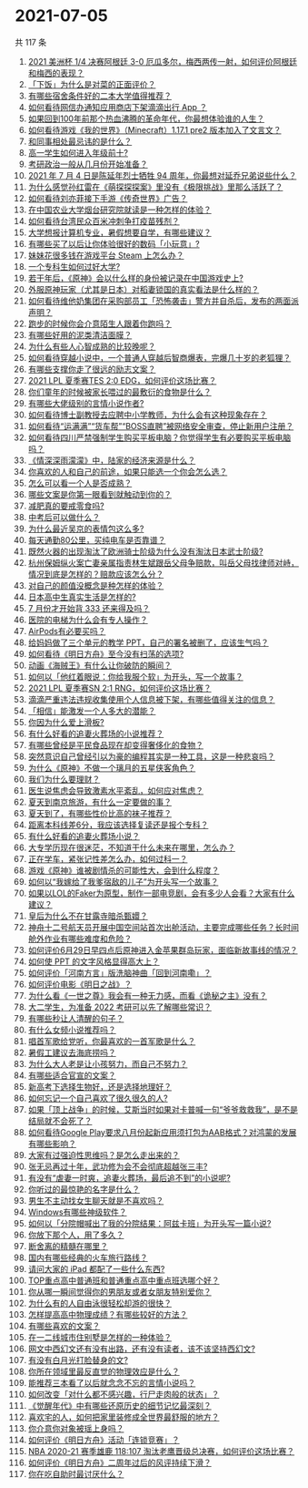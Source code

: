 # 2021-07-05

共 117 条

<!-- BEGIN -->
<!-- 最后更新时间 Mon Jul 05 2021 12:02:17 GMT+0800 (China Standard Time) -->

1. [2021 美洲杯 1/4 决赛阿根廷 3-0
   厄瓜多尔，梅西两传一射，如何评价阿根廷和梅西的表现？](https://www.zhihu.com/question/469925866)
2. [「下饭」为什么是对菜的正面评价？](https://www.zhihu.com/question/468067386)
3. [有哪些宿舍条件好的二本大学值得推荐？](https://www.zhihu.com/question/405920733)
4. [如何看待网信办通知应用商店下架滴滴出行 App ？](https://www.zhihu.com/question/470015739)
5. [如果回到100年前那个热血沸腾的革命年代，你最想体验谁的人生？](https://www.zhihu.com/question/460118166)
6. [如何看待游戏《我的世界》（Minecraft）1.17.1 pre2
   版本加入了文言文？](https://www.zhihu.com/question/469226186)
7. [和同事相处最忌讳的是什么？](https://www.zhihu.com/question/294492493)
8. [高一学生如何进入年级前十?](https://www.zhihu.com/question/426078063)
9. [考研政治一般从几月份开始准备？](https://www.zhihu.com/question/378053241)
10. [2021 年 7 月 4 日是陈延年烈士牺牲 94
    周年，你最想对延乔兄弟说些什么？](https://www.zhihu.com/question/469914836)
11. [为什么感觉孙红雷在《萌探探探案》里没有《极限挑战》里那么活跃了？](https://www.zhihu.com/question/467421033)
12. [如何看待刘亦菲接下手游《传奇世界》广告？](https://www.zhihu.com/question/469422532)
13. [在中国农业大学烟台研究院就读是一种怎样的体验？](https://www.zhihu.com/question/395900199)
14. [如何看待台湾民众百米冲刺争打疫苗残剂？](https://www.zhihu.com/question/469960214)
15. [大学想报计算机专业，暑假想要自学，有哪些建议？](https://www.zhihu.com/question/464771225)
16. [有哪些买了以后让你体验很好的数码「小玩意」?](https://www.zhihu.com/question/373192788)
17. [妹妹花很多钱在游戏平台 Steam 上怎么办？](https://www.zhihu.com/question/467965628)
18. [一个专科生如何过好大学?](https://www.zhihu.com/question/465577553)
19. [若干年后，《原神》会以什么样的身份被记录在中国游戏史上?](https://www.zhihu.com/question/469448582)
20. [外服原神玩家（尤其是日本）对稻妻锁国的真实看法是什么样的？](https://www.zhihu.com/question/469647926)
21. [如何看待维他奶集团在采购部员工「恐怖袭击」警方并自杀后，发布的两面派声明？](https://www.zhihu.com/question/469732478)
22. [跑步的时候你会介意陌生人跟着你跑吗？](https://www.zhihu.com/question/466187680)
23. [有哪些好用的泥类清洁面膜？](https://www.zhihu.com/question/40798375)
24. [为什么有些人心智成熟的比较晚呢？](https://www.zhihu.com/question/283077831)
25. [如何看待穿越小说中，一个普通人穿越后智商爆表，完爆几十岁的老狐狸？](https://www.zhihu.com/question/376857581)
26. [有哪些支撑你走了很远的励志文案？](https://www.zhihu.com/question/460253646)
27. [2021 LPL 夏季赛TES 2:0
    EDG，如何评价这场比赛？](https://www.zhihu.com/question/469986525)
28. [你们童年的时候被家长喂过的最敷衍的食物是什么？](https://www.zhihu.com/question/462844792)
29. [有哪些大佬级别的言情小说作者?](https://www.zhihu.com/question/323889571)
30. [如何看待博士副教授去应聘中小学教师，为什么会有这种现象存在？](https://www.zhihu.com/question/469006927)
31. [如何看待“运满满”“货车帮”“BOSS直聘”被网络安全审查，停止新用户注册？](https://www.zhihu.com/question/470104949)
32. [如何看待四川严禁强制学生购买平板电脑？你觉得学生有必要购买平板电脑吗？](https://www.zhihu.com/question/469907647)
33. [《情深深雨濛濛》中，陆家的经济来源是什么？](https://www.zhihu.com/question/54479741)
34. [你喜欢的人和自己的前途，如果只能选一个你会怎么选？](https://www.zhihu.com/question/469180114)
35. [怎么可以看一个人是否成熟？](https://www.zhihu.com/question/415808060)
36. [哪些文案是你第一眼看到就触动到你的？](https://www.zhihu.com/question/454171964)
37. [减肥真的要戒零食吗?](https://www.zhihu.com/question/468839689)
38. [中考后可以做什么？](https://www.zhihu.com/question/465877304)
39. [为什么最近吴京的表情包这么多?](https://www.zhihu.com/question/459051105)
40. [每天通勤80公里，买纯电车是否靠谱？](https://www.zhihu.com/question/468510743)
41. [既然火器的出现淘汰了欧洲骑士阶级为什么没有淘汰日本武士阶级?](https://www.zhihu.com/question/469293153)
42. [杭州保姆纵火案亡妻亲属指责林生斌跟岳父母争赔款，叫岳父母找律师对峙，情况到底是怎样的？赔款应该怎么分？](https://www.zhihu.com/question/469306984)
43. [对自己的颜值没概念是种怎样的体验？](https://www.zhihu.com/question/309262006)
44. [日本高中生真实生活是怎样的?](https://www.zhihu.com/question/358652855)
45. [7 月份才开始背 333 还来得及吗？](https://www.zhihu.com/question/405506994)
46. [医院的电梯为什么会有专人操作？](https://www.zhihu.com/question/275348817)
47. [AirPods有必要买吗？](https://www.zhihu.com/question/465884888)
48. [给妈妈做了三个单元的教学 PPT，自己的署名被删了，应该生气吗？](https://www.zhihu.com/question/466380653)
49. [如何看待《明日方舟》至今没有扫荡的选项?](https://www.zhihu.com/question/469337436)
50. [动画《海贼王》有什么让你破防的瞬间？](https://www.zhihu.com/question/466340998)
51. [如何以「他红着眼说：你给我服个软」为开头，写一个故事？](https://www.zhihu.com/question/460697101)
52. [2021 LPL 夏季赛SN 2:1 RNG，如何评价这场比赛？](https://www.zhihu.com/question/470013968)
53. [滴滴严重违法违规收集使用个人信息被下架，有哪些值得关注的信息？](https://www.zhihu.com/question/470016029)
54. [「相信」能激发一个人多大的潜能？](https://www.zhihu.com/question/469081139)
55. [你因为什么爱上滑板?](https://www.zhihu.com/question/435394228)
56. [有什么好看的追妻火葬场的小说推荐？](https://www.zhihu.com/question/463126197)
57. [有哪些曾经是平民食品现在却变得奢侈化的食物？](https://www.zhihu.com/question/468524945)
58. [突然意识自己曾经引以为豪的编程其实是一种工具，这是一种悲哀吗？](https://www.zhihu.com/question/469223256)
59. [为什么《原神》不做一个璃月的五星侠客角色？](https://www.zhihu.com/question/468594400)
60. [我们为什么要理财？](https://www.zhihu.com/question/24177177)
61. [医生说焦虑会导致激素水平紊乱，如何应对焦虑？](https://www.zhihu.com/question/469907164)
62. [夏天到南京旅游，有什么一定要做的事？](https://www.zhihu.com/question/469022675)
63. [夏天到了，有哪些性价比高的袜子推荐？](https://www.zhihu.com/question/453321741)
64. [距离本科线差6分，我应该选择复读还是报个专科？](https://www.zhihu.com/question/467517153)
65. [有什么好看的追妻火葬场小说？](https://www.zhihu.com/question/463891070)
66. [大专学历现在很迷茫，不知道干什么未来在哪里，怎么办？](https://www.zhihu.com/question/467003536)
67. [正在学车，紧张记性差怎么办，如何过科一？](https://www.zhihu.com/question/458621193)
68. [游戏《原神》谁被剧情杀的可能性大，会到什么程度？](https://www.zhihu.com/question/466856390)
69. [如何以“我嫁给了我爹宿敌的儿子”为开头写一个故事？](https://www.zhihu.com/question/425380931)
70. [如果以LOL的Faker为原型，制作一部电竞剧，会有多少人会看？大家有什么建议？](https://www.zhihu.com/question/467272877)
71. [皇后为什么不在甘露寺暗杀甄嬛？](https://www.zhihu.com/question/323782581)
72. [神舟十二号航天员开展中国空间站首次出舱活动，主要完成哪些任务？长时间舱外作业有哪些难度和危险？](https://www.zhihu.com/question/469911953)
73. [如何评价6月29日早四点后原神进入金苹果群岛玩家，面临新故事线的情况？](https://www.zhihu.com/question/468978856)
74. [如何使 PPT 的文字风格显得高大上？](https://www.zhihu.com/question/26104860)
75. [如何评价「河南方言」版洗脑神曲「回到河南嘞」？](https://www.zhihu.com/question/469090177)
76. [如何评价电影《明日之战》？](https://www.zhihu.com/question/469466765)
77. [为什么看《一世之尊》我会有一种无力感，而看《诡秘之主》没有？](https://www.zhihu.com/question/466875284)
78. [大二学生，为准备 2022 考研可以先了解哪些常识？](https://www.zhihu.com/question/400494597)
79. [有哪些秒让人清醒的句子？](https://www.zhihu.com/question/464766380)
80. [有什么女频小说推荐吗？](https://www.zhihu.com/question/457795893)
81. [唱首军歌给党听，你最喜欢的一首军歌是什么？](https://www.zhihu.com/question/469697834)
82. [暑假工建议去海底捞吗？](https://www.zhihu.com/question/398756321)
83. [为什么大人老是让小孩努力，而自己不努力？](https://www.zhihu.com/question/465729487)
84. [有哪些适合官宣的文案？](https://www.zhihu.com/question/436157838)
85. [新高考下选择生物好，还是选择地理好？](https://www.zhihu.com/question/463643144)
86. [如何忘记一个自己喜欢了很久很久的人?](https://www.zhihu.com/question/468233405)
87. [如果「顶上战争」的时候，艾斯当时如果对卡普喊一句“爷爷救救我”，是不是结局就不会死了？](https://www.zhihu.com/question/275781764)
88. [如何看待Google
    Play要求八月份起新应用须打包为AAB格式？对鸿蒙的发展有哪些影响？](https://www.zhihu.com/question/469588431)
89. [大家有过强迫性思维吗？是怎么走出来的？](https://www.zhihu.com/question/400662217)
90. [张无忌再过十年，武功修为会不会彻底超越张三丰?](https://www.zhihu.com/question/458327600)
91. [有没有“虐妻一时爽，追妻火葬场，最后追不到”的小说呢?](https://www.zhihu.com/question/397071668)
92. [你听过的最惊艳的名字是什么？](https://www.zhihu.com/question/265694919)
93. [男生不主动找女生聊天就是不喜欢吗？](https://www.zhihu.com/question/428269881)
94. [Windows有哪些神级软件？](https://www.zhihu.com/question/465494790)
95. [如何以「分院帽喊出了我的分院结果：阿兹卡班」为开头写一篇小说?](https://www.zhihu.com/question/386972533)
96. [你放下那个人，用了多久？](https://www.zhihu.com/question/459105986)
97. [断舍离的精髓在哪里？](https://www.zhihu.com/question/25044125)
98. [国内有哪些经典的火车旅行路线？](https://www.zhihu.com/question/469093965)
99. [请问大家的 iPad 都配了一些什么东西?](https://www.zhihu.com/question/441947056)
100. [TOP重点高中普通班和普通重点高中重点班选哪个好？](https://www.zhihu.com/question/461031307)
101. [你从哪一瞬间觉得你的男朋友或者女朋友特别爱你？](https://www.zhihu.com/question/310415598)
102. [为什么有的人自由泳很轻松却游的很快？](https://www.zhihu.com/question/368523197)
103. [怎样提高高中物理成绩？有哪些较好的方法？](https://www.zhihu.com/question/20300295)
104. [有哪些喜欢的文案？](https://www.zhihu.com/question/460143596)
105. [在一二线城市住别墅是怎样的一种体验？](https://www.zhihu.com/question/350485995)
106. [网文中西幻文还有没有出路，还有没有读者，该不该坚持西幻文?](https://www.zhihu.com/question/469646044)
107. [有没有白月光打脸替身的文?](https://www.zhihu.com/question/459071698)
108. [你所在领域里最反直觉的物理效应是什么？](https://www.zhihu.com/question/466498607)
109. [能推荐三本看了以后就念念不忘的言情小说吗？](https://www.zhihu.com/question/420713607)
110. [如何改变「对什么都不感兴趣，行尸走肉般的状态」？](https://www.zhihu.com/question/31249796)
111. [《觉醒年代》中有哪些还原历史的细节记忆最深刻？](https://www.zhihu.com/question/451486276)
112. [喜欢宅的人，如何把家里装修成全世界最舒服的地方？](https://www.zhihu.com/question/35781319)
113. [你介意你对象被瑶上身吗？](https://www.zhihu.com/question/429956758)
114. [如何评价《明日方舟》活动「连锁竞赛」？](https://www.zhihu.com/question/469569572)
115. [NBA 2020-21 赛季雄鹿 118:107
     淘汰老鹰晋级总决赛，如何评价这场比赛？](https://www.zhihu.com/question/469901211)
116. [如何评价《明日方舟》二周年过后的风评持续下滑？](https://www.zhihu.com/question/469788139)
117. [你在吃自助时最讨厌什么？](https://www.zhihu.com/question/63212359)

<!-- END -->
